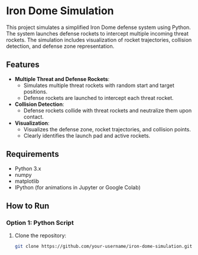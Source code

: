 # Iron Dome Simulation

This project simulates a simplified Iron Dome defense system using Python. The system launches defense rockets to intercept multiple incoming threat rockets. The simulation includes visualization of rocket trajectories, collision detection, and defense zone representation.

## Features
- **Multiple Threat and Defense Rockets**:
  - Simulates multiple threat rockets with random start and target positions.
  - Defense rockets are launched to intercept each threat rocket.
- **Collision Detection**:
  - Defense rockets collide with threat rockets and neutralize them upon contact.
- **Visualization**:
  - Visualizes the defense zone, rocket trajectories, and collision points.
  - Clearly identifies the launch pad and active rockets.

## Requirements
- Python 3.x
- numpy
- matplotlib
- IPython (for animations in Jupyter or Google Colab)

## How to Run
### Option 1: Python Script
1. Clone the repository:
   ```bash
   git clone https://github.com/your-username/iron-dome-simulation.git
